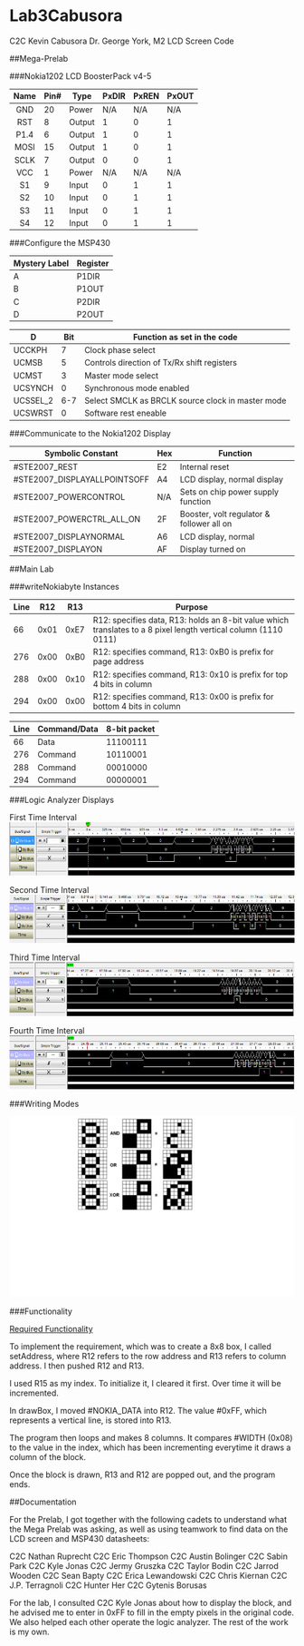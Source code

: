 Lab3Cabusora
============

C2C Kevin Cabusora
Dr. George York, M2
LCD Screen Code

##Mega-Prelab

###Nokia1202 LCD BoosterPack v4-5

| Name | Pin# | Type   | PxDIR | PxREN | PxOUT |
|:----:|------|--------|-------|-------|-------|
| GND  | 20   | Power  | N/A   | N/A   | N/A   |
| RST  | 8    | Output | 1     | 0     | 1     |
| P1.4 | 6    | Output | 1     | 0     | 1     |
| MOSI | 15   | Output | 1     | 0     | 1     |
| SCLK | 7    | Output | 0     | 0     | 1     |
| VCC  | 1    | Power  | N/A   | N/A   | N/A   |
| S1   | 9    | Input  | 0     | 1     | 1     |
| S2   | 10   | Input  | 0     | 1     | 1     |
| S3   | 11   | Input  | 0     | 1     | 1     |
| S4   | 12   | Input  | 0     | 1     | 1     |

###Configure the MSP430

| Mystery Label | Register |
|---------------|----------|
| A             | P1DIR    |
| B             | P1OUT    |
| C             | P2DIR    |
| D             | P2OUT    |

| D        | Bit | Function as set in the code                       |
|----------|-----|---------------------------------------------------|
| UCCKPH   | 7   | Clock phase select                                |
| UCMSB    | 5   | Controls direction of Tx/Rx shift registers       |
| UCMST    | 3   | Master mode select                                |
| UCSYNCH  | 0   | Synchronous mode enabled                          |
| UCSSEL_2 | 6-7 | Select SMCLK as BRCLK source clock in master mode |
| UCSWRST  | 0   | Software rest eneable                             |

###Communicate to the Nokia1202 Display

| Symbolic Constant            | Hex | Function                                  |
|------------------------------|-----|-------------------------------------------|
| #STE2007_REST                | E2  | Internal reset                            |
| #STE2007_DISPLAYALLPOINTSOFF | A4  | LCD display, normal display               |
| #STE2007_POWERCONTROL        | N/A | Sets on chip power supply function        |
| #STE2007_POWERCTRL_ALL_ON    | 2F  | Booster, volt regulator & follower all on |
| #STE2007_DISPLAYNORMAL       | A6  | LCD display, normal                       |
| #STE2007_DISPLAYON           | AF  | Display turned on  

##Main Lab

###writeNokiabyte Instances

| Line | R12  | R13  | Purpose                                                                                                         |
|------|------|------|-----------------------------------------------------------------------------------------------------------------|
| 66   | 0x01 | 0xE7 | R12: specifies data, R13: holds an 8-bit value which translates to a 8 pixel length vertical column (1110 0111) |
| 276  | 0x00 | 0xB0 | R12: specifies command, R13: 0xB0 is prefix for page address                                                    |
| 288  | 0x00 | 0x10 | R12: specifies command, R13: 0x10 is prefix for top 4 bits in column                                            |
| 294  | 0x00 | 0x00 | R12: specifies command, R13: 0x00 is prefix for bottom 4 bits in column                                         |

| Line | Command/Data | 8-bit packet |
|------|--------------|--------------|
| 66   | Data         | 11100111     |
| 276  | Command      | 10110001     |
| 288  | Command      | 00010000     |
| 294  | Command      | 00000001     |

###Logic Analyzer Displays

First Time Interval
![First Time Interval](https://github.com/KevinCabusora/Lab3Cabusora/blob/master/First%20Time%20%20Interval.png)

Second Time Interval
![Second Time Interval](https://github.com/KevinCabusora/Lab3Cabusora/blob/master/2nd%20Time%20Interval.png)

Third Time Interval
![Third Time Interval](https://github.com/KevinCabusora/Lab3Cabusora/blob/master/3rd%20Time%20Interval.png)

Fourth Time Interval
![Fourth Time Interval](https://github.com/KevinCabusora/Lab3Cabusora/blob/master/4th%20Time%20Interval.png)

###Writing Modes

![Writing Modes](https://github.com/KevinCabusora/Lab3Cabusora/blob/master/Writing%20Modes.png)

###Functionality

[Required Functionality](https://github.com/KevinCabusora/Lab3Cabusora/blob/master/ReqFunctionality.asm)

To implement the requirement, which was to create a 8x8 box, I called setAddress, where R12 refers to the row address and R13 refers to column address.  I then pushed R12 and R13.

I used R15 as my index.  To initialize it, I cleared it first.  Over time it will be incremented.

In drawBox, I moved #NOKIA_DATA into R12.  The value #0xFF, which represents a vertical line, is stored into R13.

The program then loops and makes 8 columns.  It compares #WIDTH (0x08) to the value in the index, which has been incrementing everytime it draws a column of the block.  

Once the block is drawn, R13 and R12 are popped out, and the program ends.

##Documentation

For the Prelab, I got together with the following cadets to understand what the Mega Prelab was asking, as well as using teamwork to find data on the LCD screen and MSP430 datasheets:

C2C Nathan Ruprecht
C2C Eric Thompson
C2C Austin Bolinger
C2C Sabin Park
C2C Kyle Jonas
C2C Jermy Gruszka
C2C Taylor Bodin
C2C Jarrod Wooden
C2C Sean Bapty
C2C Erica Lewandowski
C2C Chris Kiernan
C2C J.P. Terragnoli
C2C Hunter Her
C2C Gytenis Borusas

For the lab, I consulted C2C Kyle Jonas about how to display the block, and he advised me to enter in 0xFF to fill in the empty pixels in the original code.  We also helped each other operate the logic analyzer.  The rest of the work is my own.
